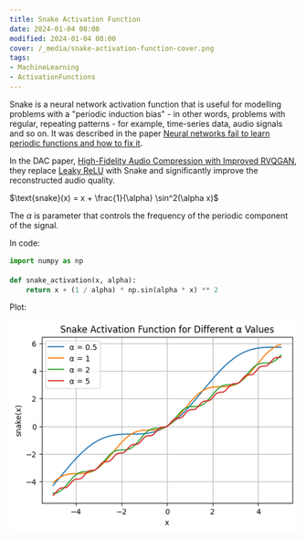```yaml
---
title: Snake Activation Function
date: 2024-01-04 00:00
modified: 2024-01-04 00:00
cover: /_media/snake-activation-function-cover.png
tags:
- MachineLearning
- ActivationFunctions
---
```


Snake is a neural network activation function that is useful for modelling problems with a "periodic induction bias" - in other words, problems with regular, repeating patterns - for example, time-series data, audio signals and so on. It was described in the paper [Neural networks fail to learn periodic functions and how to fix it](../../../permanent/neural-networks-fail-to-learn-periodic-functions-and-how-to-fix-it.md).

In the DAC paper, [High-Fidelity Audio Compression with Improved RVQGAN](../reference/papers/high-fidelity-audio-compression-with-improved-rvqgan.md), they replace [Leaky ReLU](../../../permanent/leaky-relu.md) with Snake and significantly improve the reconstructed audio quality.

$\text{snake}(x) = x + \frac{1}{\alpha} \sin^2(\alpha x)$

The $\alpha$ is parameter that controls the frequency of the periodic component of the signal. 

In code:

```python
import numpy as np

def snake_activation(x, alpha):
    return x + (1 / alpha) * np.sin(alpha * x) ** 2
```

Plot:

![Snake Activation Function diagram](../_media/snake-activate-examples.png)